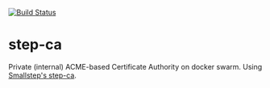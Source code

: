 [![Build Status](https://drone.kiwi-labs.net/api/badges/Diesel-Net/step-ca/status.svg)](https://drone.kiwi-labs.net/Diesel-Net/step-ca)

# step-ca
Private (internal) ACME-based Certificate Authority on docker swarm. Using [Smallstep's step-ca](https://smallstep.com/docs/step-ca).

